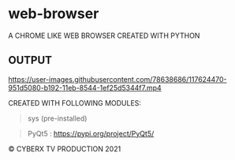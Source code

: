 # web-browser
A CHROME LIKE WEB BROWSER CREATED WITH PYTHON

## OUTPUT

https://user-images.githubusercontent.com/78638686/117624470-951d5080-b192-11eb-8544-1ef25d5344f7.mp4


CREATED WITH FOLLOWING MODULES:

>sys (pre-installed)

>PyQt5 : https://pypi.org/project/PyQt5/

© CYBERX TV PRODUCTION 2021
